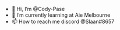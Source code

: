 - 👋 Hi, I’m @Cody-Pase
- 🌱 I’m currently learning at Aie Melbourne
- 📫 How to reach me discord @Slaan#8657
